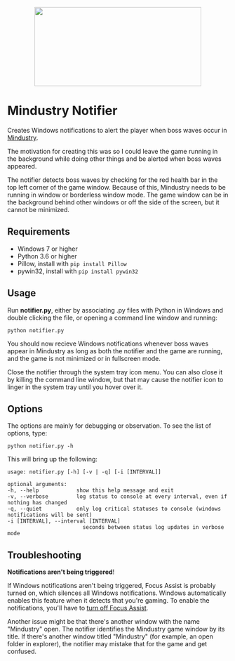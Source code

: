 <p align="center">
  <img width="380" height="180" src="https://user-images.githubusercontent.com/490097/72409396-8055b780-371a-11ea-80f1-3d5915ac9116.png" />
</p>

Mindustry Notifier
=======================================
Creates Windows notifications to alert the player when boss waves occur 
in [Mindustry](https://github.com/Anuken/Mindustry). 

The motivation for creating this was so I could leave the game running in 
the background while doing other things and be alerted when boss waves 
appeared.

The notifier detects boss waves by checking for the red health bar in the 
top left corner of the game window. Because of this, Mindustry needs to be 
running in window or borderless window mode. The game window can be in the 
background behind other windows or off the side of the screen, but it cannot 
be minimized.


## Requirements
- Windows 7 or higher
- Python 3.6 or higher
- Pillow, install with `pip install Pillow`
- pywin32, install with `pip install pywin32`


## Usage
Run **notifier.py**, either by associating .py files with Python in 
Windows and double clicking the file, or opening a command line window 
and running:
```
python notifier.py
```
You should now recieve Windows notifications whenever boss waves appear in 
Mindustry as long as both the notifier and the game are running, and the 
game is not minimized or in fullscreen mode.

Close the notifier through the system tray icon menu. You can also close 
it by killing the command line window, but that may cause the notifier 
icon to linger in the system tray until you hover over it.


## Options
The options are mainly for debugging or observation. To see the list of options, type:
```
python notifier.py -h
```
This will bring up the following:

    usage: notifier.py [-h] [-v | -q] [-i [INTERVAL]]

    optional arguments:
    -h, --help            show this help message and exit
    -v, --verbose         log status to console at every interval, even if nothing has changed
    -q, --quiet           only log critical statuses to console (windows notifications will be sent)
    -i [INTERVAL], --interval [INTERVAL]
                            seconds between status log updates in verbose mode


## Troubleshooting
**Notifications aren't being triggered**!

If Windows notifications aren't being triggered, Focus Assist is 
probably turned on, which silences all Windows notifications. Windows 
automatically enables this feature when it detects that you're 
gaming. To enable the notifications, you'll have to 
[turn off Focus Assist](https://support.microsoft.com/en-us/help/4026996/windows-10-turn-focus-assist-on-or-off).

Another issue might be that there's another window with the name 
"Mindustry" open. The notifier identifies the Mindustry 
game window by its title. If there's another window titled "Mindustry" 
(for example, an open folder in explorer), the notifier may mistake 
that for the game and get confused.
